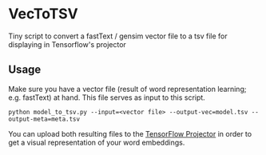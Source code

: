 # VecToTSV
Tiny script to convert a fastText / gensim vector file to a tsv file for displaying in Tensorflow's projector

## Usage
Make sure you have a vector file (result of word representation learning; e.g. fastText) at hand.
This file serves as input to this script.

`python model_to_tsv.py --input=<vector file> --output-vec=model.tsv --output-meta=meta.tsv`

You can upload both resulting files to the [TensorFlow Projector](https://projector.tensorflow.org/) in order to get a
visual representation of your word embeddings.
